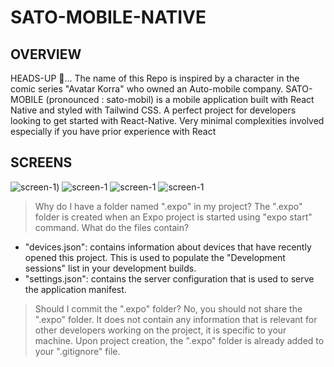 # SATO-MOBILE-NATIVE
## OVERVIEW
HEADS-UP 👋... The name of this Repo is inspired by a character in the comic series "Avatar Korra" who owned an Auto-mobile company.
SATO-MOBILE (pronounced : sato-mobil) is a mobile application built with React Native and styled with Tailwind CSS. A perfect project for developers looking to get started with React-Native. Very minimal complexities involved especially if you have prior experience with React

## SCREENS

![screen-1]([https://github.com/ksowah/SATO-MOBILE-NATIVE/blob/main/assets/screen-1.jpg]))
![screen-1]([https://github.com/ksowah/QUIZ-APP/blob/main/images/img1.jpg?raw=true](https://github.com/ksowah/SATO-MOBILE-NATIVE/blob/main/assets/screen-1.jpg?raw=true))
![screen-1]([https://github.com/ksowah/QUIZ-APP/blob/main/images/img1.jpg?raw=true](https://github.com/ksowah/SATO-MOBILE-NATIVE/blob/main/assets/screen-1.jpg?raw=true))
![screen-1]([https://github.com/ksowah/QUIZ-APP/blob/main/images/img1.jpg?raw=true](https://github.com/ksowah/SATO-MOBILE-NATIVE/blob/main/assets/screen-1.jpg?raw=true))


> Why do I have a folder named ".expo" in my project?
The ".expo" folder is created when an Expo project is started using "expo start" command.
> What do the files contain?
- "devices.json": contains information about devices that have recently opened this project. This is used to populate the "Development sessions" list in your development builds.
- "settings.json": contains the server configuration that is used to serve the application manifest.
> Should I commit the ".expo" folder?
No, you should not share the ".expo" folder. It does not contain any information that is relevant for other developers working on the project, it is specific to your machine.
Upon project creation, the ".expo" folder is already added to your ".gitignore" file.
